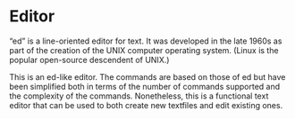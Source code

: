 # Editor
“ed” is a line-oriented editor for text. It was developed in the late 1960s as part of the creation of the  UNIX computer operating system. (Linux is the popular open-source descendent of UNIX.) 

This is an ed-like editor. The commands are based on those of ed but have been  simplified both in terms of the number of commands supported and the complexity of the commands.  Nonetheless, this is a functional text editor that can be used to both create new textfiles and edit existing ones. 

